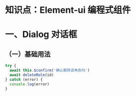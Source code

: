 # 知识点：Element-ui 编程式组件

# 一、Dialog 对话框
  ## （一）基础用法
  ```js
  try {
    await this.$confirm('确认删除该角色吗')
    await deleteRole(id)
  } catch (error) {
    console.log(error)
  }
  ```